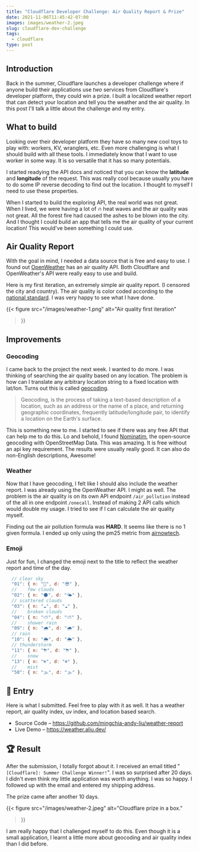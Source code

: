 ```yaml
---
title: "Cloudflare Developer Challenge: Air Quality Report & Prize"
date: 2021-11-06T11:45:42-07:00
images: images/weather-2.jpeg
slug: cloudflare-dev-challenge
tags:
  - cloudflare
type: post
---
```


## Introduction

Back in the summer, Cloudflare launches a developer challenge where if anyone build their applications use *two* services from Cloudflare's developer platform, they could win a prize. I built a localized weather report that can detect your location and tell you the weather and the air quality. In this post I'll talk a little about the challenge and my entry.


## What to build

Looking over their developer platform they have so many new cool toys to play with: workers, KV, wranglers, etc. Even more challenging is what I should build with all these tools. I immediately know that I want to use worker in some way. It is so versatile that it has so many potentials.

I started readying the API docs and noticed that you can know the **latitude** and **longitude** of the request. This was really cool because usually you have to do some IP reverse decoding to find out the location. I thought to myself I need to use these properties.

When I started to build the exploring API, the real world was not great. When I lived, we were having a lot of 🔥 heat waves and the air quality was not great. All the forest fire had caused the ashes to be blown into the city. And I thought I could build an app that tells me the air quality of your current location! This would've been something I could use.


## Air Quality Report

With the goal in mind, I needed a data source that is free and easy to use. I found out [OpenWeather](https://openweathermap.org/) has an air quality API. Both Cloudflare and OpenWeather's API were really easy to use and build.

Here is my first iteration, an extremely simple air quality report. (I censored the city and country). The air quality is color coded according to the [national standard](https://webcam.srs.fs.fed.us/test/AQI.shtml). I was very happy to see what I have done.

{{< figure
    src="/images/weather-1.png"
    alt="Air quality first iteration"
>}}


## Improvements

### Geocoding

I came back to the project the next week. I wanted to do more. I was thinking of searching the air quality based on any location. The problem is how can I translate any arbitrary location string to a fixed location with lat/lon. Turns out this is called [geocoding](https://en.wikipedia.org/wiki/Address_geocoding).

> Geocoding, is the process of taking a text-based description of a location, such as an address or the name of a place, and returning geographic coordinates, frequently latitude/longitude pair, to identify a location on the Earth's surface.

This is something new to me. I started to see if there was any free API that can help me to do this. Lo and behold, I found [Nominatim](https://nominatim.org/), the open-source geocoding with OpenStreetMap Data. This was amazing. It is free without an api key requirement. The results were usually really good. It can also do non-English descriptions, Awesome!

### Weather

Now that I have geocoding, I felt like I should also include the weather report. I was already using the OpenWeather API. I might as well. The problem is the air quality is on its own API endpoint `/air_pollution` instead of the all in one endpoint `/onecall`. Instead of making 2 API calls which would double my usage. I tried to see if I can calculate the air quality myself.

Finding out the air pollution formula was **HARD**. It seems like there is no 1 given formula. I ended up only using the pm25 metric from [airnowtech](https://forum.airnowtech.org/t/the-aqi-equation/169).

### Emoji

Just for fun, I changed the emoji next to the title to reflect the weather report and time of the day.

```js
  // clear sky
  "01": { n: "🌚", d: "😎" },
  // 	few clouds
  "02": { n: "🌑", d: "🌤" },
  // scattered clouds
  "03": { n: "☁️", d: "☁️" },
  // 	broken clouds
  "04": { n: "⛅️", d: "⛅️" },
  // 	shower rain
  "09": { n: "🌧", d: "🌧" },
  // rain
  "10": { n: "🌦", d: "🌦" },
  // thunderstorm
  "11": { n: "⛈", d: "⛈" },
  // 	snow
  "13": { n: "❄️", d: "❄️" },
  // 	mist
  "50": { n: "🌫", d: "🌫" },
```

## 🏁 Entry
Here is what I submitted. Feel free to play with it as well. It has a weather report, air quality index, uv index, and location based search.
* Source Code – https://github.com/mingchia-andy-liu/weather-report
* Live Demo – https://weather.aliu.dev/


## 🏆 Result

After the submission, I totally forgot about it. I received an email titled "`[Cloudflare]: Summer Challenge Winner!`". I was so surprised after 20 days. I didn't even think my little application was worth anything. I was so happy. I followed up with the email and entered my shipping address.

The prize came after another 10 days.

{{< figure
    src="/images/weather-2.jpeg"
    alt="Cloudflare prize in a box."
>}}

I am really happy that I challenged myself to do this. Even though it is a small application, I learnt a little more about geocoding and air quality index than I did before.
